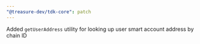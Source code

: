 ```yaml
---
"@treasure-dev/tdk-core": patch
---
```


Added `getUserAddress` utility for looking up user smart account address by chain ID
